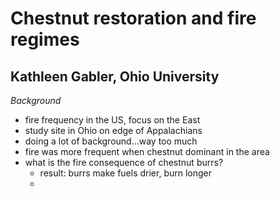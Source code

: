 # Chestnut restoration and fire regimes

## Kathleen Gabler, Ohio University

_Background_

- fire frequency in the US, focus on the East
- study site in Ohio on edge of Appalachians
- doing a lot of background...way too much
- fire was more frequent when chestnut dominant in the area
- what is the fire consequence of chestnut burrs?
  - result: burrs make fuels drier, burn longer
  - 
